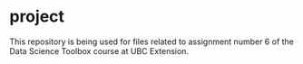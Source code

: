 # project

This repository is being used for files related to assignment number 6 of the Data Science Toolbox course at UBC Extension.